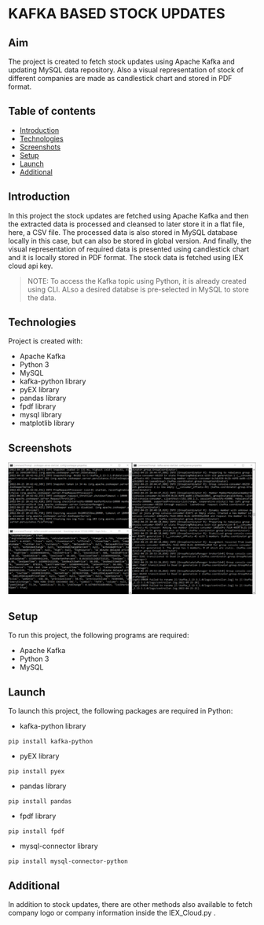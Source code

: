 # KAFKA BASED STOCK UPDATES

## Aim
The project is created to fetch stock updates using Apache Kafka and updating MySQL data repository. Also a visual representation of stock of different companies are made as candlestick chart and stored in PDF format.  

## Table of contents
* [Introduction](#Introduction)
* [Technologies](#Technologies)
* [Screenshots](#Screenshots)
* [Setup](#Setup)
* [Launch](#Launch)
* [Additional](#Additional)

## Introduction
In this project the stock updates are fetched using Apache Kafka and then the extracted data is processed and cleansed to later store it in a flat file, here, a CSV file. The processed data is also stored in MySQL database locally in this case, but can also be stored in global version. And finally, the visual representation of required data is presented using candlestick chart and it is locally stored in PDF format. The stock data is fetched using IEX cloud api key.
> NOTE: To access the Kafka topic using Python, it is already created using CLI. ALso a desired databse is pre-selected in MySQL to store the data. 

## Technologies
Project is created with:
* Apache Kafka
* Python 3
* MySQL
* kafka-python library
* pyEX library
* pandas library
* fpdf library
* mysql library
* matplotlib library

## Screenshots
![Kafka](https://github.com/Vishal-HubGit/kafka-based-stock-updates/blob/main/visuals/kafka.png)

## Setup
To run this project, the following programs are required:
* Apache Kafka
* Python 3
* MySQL

## Launch
To launch this project, the following packages are required in Python:
* kafka-python library
```
pip install kafka-python
```
* pyEX library
```
pip install pyex
```
* pandas library
```
pip install pandas
```
* fpdf library
```
pip install fpdf
```
* mysql-connector library
```
pip install mysql-connector-python
```


## Additional
In addition to stock updates, there are other methods also available to fetch company logo or company information inside the IEX_Cloud.py .
